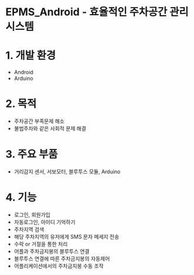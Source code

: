 # EPMS_Android - 효율적인 주차공간 관리 시스템




 
 # 1. 개발 환경
   - Android
   - Arduino
 
 # 2. 목적
   - 주차공간 부족문제 해소
   - 불법주차와 같은 사회적 문제 해결 

 # 3. 주요 부품
   - 거리감지 센서, 서보모터, 블루투스 모듈, Arduino

 # 4. 기능
   - 로그인, 회원가입
   - 자동로그인, 아이디 기억하기
   - 주차지역 검색
   - 해당 주차지역의 유저에게 SMS 문자 메세지 전송
   - 수락 or 거절을 통한 처리
   - 어플과 주차금지봉의 블루투스 연결
   - 블루투스 연결에 따른 주차금지봉의 자동제어
   - 어플리케이션에서의 주차금지봉 수동 조작
   
   
